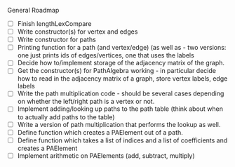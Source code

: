 General Roadmap

- [ ] Finish lengthLexCompare
- [ ] Write constructor(s) for vertex and edges
- [ ] Write constructor for paths
- [ ] Printing function for a path (and vertex/edge) (as well as  - two versions: one just prints ids of edges/vertices, one that uses the labels
- [ ] Decide how to/implement storage of the adjacency matrix of the graph.
- [ ] Get the constructor(s) for PathAlgebra working - in particular decide how to read in the adjacency matrix of a graph, store vertex labels, edge labels
- [ ] Write the path multiplication code - should be several cases depending on whether the left/right path is a vertex or not.
- [ ] Implement adding/looking up paths to the path table (think about when to actually add paths to the table)
- [ ] Write a version of path multiplication that performs the lookup as well.
- [ ] Define function which creates a PAElement out of a path.
- [ ] Define function which takes a list of indices and a list of coefficients and creates a PAElement
- [ ] Implement arithmetic on PAElements (add, subtract, multiply)

